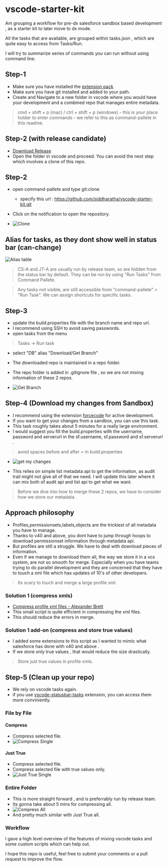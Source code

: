 # vscode-starter-kit
Am grouping a workflow for pre-dx salesforce sandbox based development , as a starter kit to later move to dx mode.

All the tasks that are available, are grouped within tasks.json , which are quite easy to access from Tasks/Run.

I will try to summarize series of commands you can run without using command line.
## Step-1
- Make sure you have installed the [extension pack](https://marketplace.visualstudio.com/items?itemName=siddharatha.schneider-salesforce-developer-extension-pack)
- Make sure you have git installed and added to your path.
- Create and Navigate to a new folder in vscode where you would have your development and a combined repo that manages entire metadata.
> cmd + shift + p (mac) / ctrl + shift + p (windows) - this is your place holder to enter commands - we refer to this as command-pallete in this readme.

## Step-2 (with release candidate)

- [Download Release](https://github.com/siddharatha/vscode-salesforce-starter-kit/releases/download/0.1/source.zip)
- Open the folder in vscode and proceed. You can avoid the next step which involves a clone of this repo.
## Step-2 
- open command-pallete and type git:clone
    - specify this url : https://github.com/siddharatha/vscode-starter-kit.git
- Click on the notification to open the repository.

- ![Clone](https://raw.githubusercontent.com/siddharatha/vscode-starter-kit-screenshots/master/step1-clone-vscode-starter-kit.gif)

## Alias for tasks, as they dont show well in status bar (can-change)
![Alias table](https://raw.githubusercontent.com/siddharatha/vscode-starter-kit-screenshots/master/alias_table.png)

> CS-A and JT-A are usually run by release team, so are hidden from the status bar by default. They can be run by using "Run Tasks" from Command Pallete.


> Any tasks not visible, are still accessible from "command-pallete" > "Run Task". We can assign shortcuts for specific tasks.
## Step-3
- update the build.properties file with the branch name and repo url.
- I recommend using SSH to avoid saving passwords.
- open tasks from the menu
> Tasks -> Run task
- select "DB" alias "Download/Get Branch"
- The downloaded repo is maintained in a repo folder. 
- The repo folder is added in .gitignore file , so we are not mixing information of these 2 repos.

- ![Get Branch](https://raw.githubusercontent.com/siddharatha/vscode-starter-kit-screenshots/master/stpe2-clone-branch-you-working-on.gif)

## Step-4 (Download my changes from Sandbox)
- I recommend using the extension [forcecode](https://marketplace.visualstudio.com/items?itemName=JohnAaronNelson.ForceCode) for active development.
- If you want to get your changes from a sandbox, you can use this task. 
- This task roughly takes about 5 minutes for a really large environment. 
- I would suggest you fill the build.properties with the username, password and serverurl in the sf.username, sf.password and sf.serverurl .
> avoid spaces  before and after = in build.properties
- ![get my changes](https://raw.githubusercontent.com/siddharatha/vscode-starter-kit-screenshots/master/stpe3-get-my-changes.gif)

- This relies on simple list metadata api to get the information, as audit trail might not give all of that we need. I will update this later where it can mix both of audit api and list api to get what we want.

> Before we dive into how to merge these 2 repos, we have to consider how we store our metadata.

## Approach philosophy
- Profiles,permissionsets,labels,objects are the trickiest of all metadata you have to manage.
- Thanks to v40 and above, you dont have to jump through hoops to download permissionset information through metadata api.
- But profiles are still a struggle. We have to deal with download pieces of information.
- Even if we manage to download them all, the way we store it in a vcs system, are not so smooth for merge. Especially when you have teams trying to do parallel development and they are concerned that they have to touch a xml file which has updates of 10's of other developers.
> Its scary to touch and merge a large profile xml.

### Solution 1 (compress xmls)
- [Compress profile xml files - Alexander Brett](http://alexander-brett.co.uk/2015/01/15/Compress-your-SFDC-profiles.html)
- This small script is quite efficient in compressing the xml files.
- This should reduce the errors in merge.

### Solution 1 add-on (compress and store true values)
- I added some extensions to this script as I wanted to mimic what salesforce has done with v40 and above .
- If we store only true values , that would reduce the size drastically.
> Store just true values in profile xmls.

## Step-5 (Clean up your repo)

- We rely on vscode tasks again.
- if you use [vscode-statusbar-tasks](https://marketplace.visualstudio.com/items?itemName=GuardRex.status-bar-tasks) extension, you can access them more conviniently.

### File by File
#### Compress
- Compress selected file.
- ![Compress Single](https://raw.githubusercontent.com/siddharatha/vscode-starter-kit-screenshots/master/step4-cs-single.gif)

#### Just True
- Compress selected file.
- Compress selected file with true values only.
- ![Just True Single](https://raw.githubusercontent.com/siddharatha/vscode-starter-kit-screenshots/master/step4-justtrue_single.gif)


### Entire Folder
- This is more straight forward , and is preferrably run by release team.
- Its gonna take about 5 mins for compressing all.
- ![Compress All](https://raw.githubusercontent.com/siddharatha/vscode-starter-kit-screenshots/master/step5-cs-all.gif)
- And pretty much similar with Just True all.


### Workflow
I gave a high level overview of the features of mixing vscode tasks and some custom scripts which can help out.

I hope this repo is useful, feel free to submit your comments or a pull request to improve the flow.